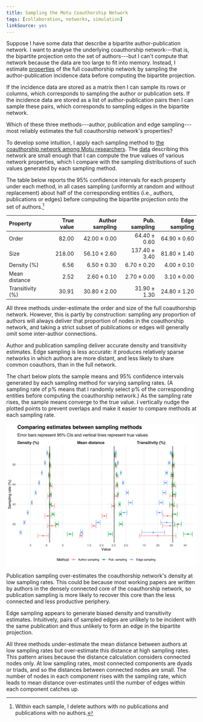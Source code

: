 ```yaml
---
title: Sampling the Motu Coauthorship Network
tags: [collaboration, networks, simulation]
linkSource: yes
---
```


Suppose I have some data that describe a bipartite author-publication network.
I want to analyse the underlying coauthorship network---that is, the bipartite projection onto the set of authors---but I can't compute that network because the data are too large to fit into memory.
Instead, I estimate [properties](https://en.wikipedia.org/wiki/Graph_property) of the full coauthorship network by sampling the author-publication incidence data before computing the bipartite projection.

If the incidence data are stored as a matrix then I can sample its rows or columns, which corresponds to sampling the author or publication sets.
If the incidence data are stored as a list of author-publication pairs then I can sample these pairs, which corresponds to sampling edges in the bipartite network.

Which of these three methods---author, publication and edge sampling---most reliably estimates the full coauthorship network's properties?

To develop some intuition, I apply each sampling method to [the coauthorship network among Motu researchers](/blog/coauthorship-networks-motu/).
The [data](https://github.com/bldavies/motuwp) describing this network are small enough that I can compute the true values of various network properties, which I compare with the sampling distributions of such values generated by each sampling method.

The table below reports the 95% confidence intervals for each property under each method, in all cases sampling (uniformly at random and without replacement) about half of the corresponding entities (i.e., authors, publications or edges) before computing the bipartite projection onto the set of authors.[^deletion]

|Property         | True value| Author sampling| Pub. sampling| Edge sampling|
|:----------------|----------:|---------------:|-------------:|-------------:|
|Order            |      82.00|    42.00 ± 0.00|  64.40 ± 0.60|  64.90 ± 0.60|
|Size             |     218.00|    56.10 ± 2.60| 137.40 ± 3.40|  81.80 ± 1.40|
|Density (%)      |       6.56|     6.50 ± 0.30|   6.70 ± 0.20|   4.00 ± 0.10|
|Mean distance    |       2.52|     2.60 ± 0.10|   2.70 ± 0.00|   3.10 ± 0.00|
|Transitivity (%) |      30.91|    30.80 ± 2.00|  31.90 ± 1.30|  24.80 ± 1.20|

All three methods under-estimate the order and size of the full coauthorship network.
However, this is partly by construction: sampling any proportion of authors will always deliver that proportion of nodes in the coauthorship network, and taking a strict subset of publications or edges will generally omit some inter-author connections.

Author and publication sampling deliver accurate density and transitivity estimates.
Edge sampling is less accurate: it produces relatively sparse networks in which authors are more distant, and less likely to share common coauthors, than in the full network.

The chart below plots the sample means and 95% confidence intervals generated by each sampling method for varying sampling rates.
(A sampling rate of p% means that I randomly select p% of the corresponding entities before computing the coauthorship network.)
As the sampling rate rises, the sample means converge to the true value.
I vertically nudge the plotted points to prevent overlaps and make it easier to compare methods at each sampling rate.

![](figures/convergence-1.svg)

Publication sampling over-estimates the coauthorship network's density at low sampling rates.
This could be because most working papers are written by authors in the densely connected core of the coauthorship network, so publication sampling is more likely to recover this core than the less connected and less productive periphery.

Edge sampling appears to generate biased density and transitivity estimates.
Intuitively, pairs of sampled edges are unlikely to be incident with the same publication and thus unlikely to form an edge in the bipartite projection.

All three methods under-estimate the mean distance between authors at low sampling rates but over-estimate this distance at high sampling rates.
This pattern arises because the distance calculation considers connected nodes only.
At low sampling rates, most connected components are dyads or triads, and so the distances between connected nodes are small.
The number of nodes in each component rises with the sampling rate, which leads to mean distance over-estimates until the number of edges within each component catches up.

[^deletion]: Within each sample, I delete authors with no publications and publications with no authors.

